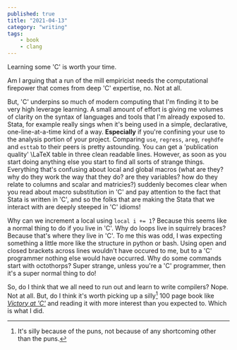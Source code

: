```yaml
---
published: true 
title: "2021-04-13"
category: "writing"
tags:
    - book 
    - clang 
---
```


Learning some 'C' is worth your time.

Am I arguing that a run of the mill empiricist needs the computational firepower that comes from deep 'C' expertise, no. Not at all. 

But, 'C' underpins so much of modern computing that I'm finding it to be very
high leverage learning. A small amount of effort is giving me volumes of
clarity on the syntax of languages and tools that I'm already exposed to.
Stata, for example really sings when it's being used in a simple, declarative,
one-line-at-a-time kind of a way. __Especially__ if you're confining your use
to the analysis portion of your project. Comparing `use`, `regress`, `areg`,
`reghdfe` and `esttab` to their peers is pretty astounding. You can get a
'publication quality' \LaTeX table in three clean readable lines. However, as
soon as you start doing anything else you start to find all sorts of strange
things. Everything that's confusing about local and global macros (what are
they? why do they work the way that they do? are they variables? how do they
relate to columns and scalar and matricies?) suddenly becomes clear when you
read about macro substitution in 'C' and pay attention to the fact that Stata
is written in 'C', and so the folks that are making the Stata that we interact
with are deeply steeped in 'C' idioms! 

Why can we increment a local using `local i += 1`? Because this seems like a
normal thing to do if you live in 'C'. Why do loops live in squirrely braces?
Because that's where they live in 'C'. To me this was odd, I was expecting
something a little more like the structure in python or bash. Using open and
closed brackets across lines wouldn't have occured to me, but to a 'C'
programmer nothing else would have occurred. Why do some commands start with
octothorps? Super strange, unless you're a 'C' programmer, then it's a super
normal thing to do! 

So, do I think that we all need to run out and learn to write compilers? Nope. Not at all. But, do I think it's worth picking up a silly[^sil] 100 page book like [_Victory at 'C'_](https://www.amazon.co.uk/Victory-at-C-G-N-Pitts/dp/0538107200) and reading it with more interest than you expected to. Which is what I did.
[^sil]: It's silly because of the puns, not because of any shortcoming other than the puns.
